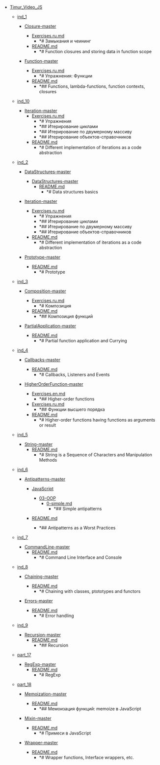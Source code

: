 - <a href = "E:\Node_projects\Node_Way\Education\Timur_Video_JS\cat.Timur_Video_JS\dir.Timur_Video_JS.md">Timur_Video_JS</a>
    - <a href = "E:\Node_projects\Node_Way\Education\Timur_Video_JS\ind_1\cat.ind_1\dir.ind_1.md">ind_1</a>
        - <a href = "E:\Node_projects\Node_Way\Education\Timur_Video_JS\ind_1\Closure-master\cat.Closure-master\dir.Closure-master.md">Closure-master</a>
            - <a href = "E:\Node_projects\Node_Way\Education\Timur_Video_JS\ind_1\Closure-master\Exercises.ru.md">Exercises.ru.md</a>
                - *# Замыкания и чеининг
            - <a href = "E:\Node_projects\Node_Way\Education\Timur_Video_JS\ind_1\Closure-master\README.md">README.md</a>
                - *# Function closures and storing data in function scope
        
        - <a href = "E:\Node_projects\Node_Way\Education\Timur_Video_JS\ind_1\Function-master\cat.Function-master\dir.Function-master.md">Function-master</a>
            - <a href = "E:\Node_projects\Node_Way\Education\Timur_Video_JS\ind_1\Function-master\Exercises.ru.md">Exercises.ru.md</a>
                - *# Упражнения: Функции
            - <a href = "E:\Node_projects\Node_Way\Education\Timur_Video_JS\ind_1\Function-master\README.md">README.md</a>
                - *## Functions, lambda-functions, function contexts, closures
        
    
    - <a href = "E:\Node_projects\Node_Way\Education\Timur_Video_JS\ind_10\cat.ind_10\dir.ind_10.md">ind_10</a>
        - <a href = "E:\Node_projects\Node_Way\Education\Timur_Video_JS\ind_10\Iteration-master\cat.Iteration-master\dir.Iteration-master.md">Iteration-master</a>
            - <a href = "E:\Node_projects\Node_Way\Education\Timur_Video_JS\ind_10\Iteration-master\Exercises.ru.md">Exercises.ru.md</a>
                - *# Упражнения
                - *## Итерирование циклами
                - *## Итерирование по двумерному массиву
                - *## Итерирование объектов-справочников
            - <a href = "E:\Node_projects\Node_Way\Education\Timur_Video_JS\ind_10\Iteration-master\README.md">README.md</a>
                - *# Different implementation of iterations as a code abstraction
        
    
    - <a href = "E:\Node_projects\Node_Way\Education\Timur_Video_JS\ind_2\cat.ind_2\dir.ind_2.md">ind_2</a>
        - <a href = "E:\Node_projects\Node_Way\Education\Timur_Video_JS\ind_2\DataStructures-master\cat.DataStructures-master\dir.DataStructures-master.md">DataStructures-master</a>
            - <a href = "E:\Node_projects\Node_Way\Education\Timur_Video_JS\ind_2\DataStructures-master\DataStructures-master\cat.DataStructures-master\dir.DataStructures-master.md">DataStructures-master</a>
                - <a href = "E:\Node_projects\Node_Way\Education\Timur_Video_JS\ind_2\DataStructures-master\DataStructures-master\README.md">README.md</a>
                    - *# Data structures basics
            
        
        - <a href = "E:\Node_projects\Node_Way\Education\Timur_Video_JS\ind_2\Iteration-master\cat.Iteration-master\dir.Iteration-master.md">Iteration-master</a>
            - <a href = "E:\Node_projects\Node_Way\Education\Timur_Video_JS\ind_2\Iteration-master\Exercises.ru.md">Exercises.ru.md</a>
                - *# Упражнения
                - *## Итерирование циклами
                - *## Итерирование по двумерному массиву
                - *## Итерирование объектов-справочников
            - <a href = "E:\Node_projects\Node_Way\Education\Timur_Video_JS\ind_2\Iteration-master\README.md">README.md</a>
                - *# Different implementation of iterations as a code abstraction
        
        - <a href = "E:\Node_projects\Node_Way\Education\Timur_Video_JS\ind_2\Prototype-master\cat.Prototype-master\dir.Prototype-master.md">Prototype-master</a>
            - <a href = "E:\Node_projects\Node_Way\Education\Timur_Video_JS\ind_2\Prototype-master\README.md">README.md</a>
                - *# Prototype
        
    
    - <a href = "E:\Node_projects\Node_Way\Education\Timur_Video_JS\ind_3\cat.ind_3\dir.ind_3.md">ind_3</a>
        - <a href = "E:\Node_projects\Node_Way\Education\Timur_Video_JS\ind_3\Composition-master\cat.Composition-master\dir.Composition-master.md">Composition-master</a>
            - <a href = "E:\Node_projects\Node_Way\Education\Timur_Video_JS\ind_3\Composition-master\Exercises.ru.md">Exercises.ru.md</a>
                - *# Композиция
            - <a href = "E:\Node_projects\Node_Way\Education\Timur_Video_JS\ind_3\Composition-master\README.md">README.md</a>
                - *## Композиция функций
        
        - <a href = "E:\Node_projects\Node_Way\Education\Timur_Video_JS\ind_3\PartialApplication-master\cat.PartialApplication-master\dir.PartialApplication-master.md">PartialApplication-master</a>
            - <a href = "E:\Node_projects\Node_Way\Education\Timur_Video_JS\ind_3\PartialApplication-master\README.md">README.md</a>
                - *# Partial function application and Currying
        
    
    - <a href = "E:\Node_projects\Node_Way\Education\Timur_Video_JS\ind_4\cat.ind_4\dir.ind_4.md">ind_4</a>
        - <a href = "E:\Node_projects\Node_Way\Education\Timur_Video_JS\ind_4\Callbacks-master\cat.Callbacks-master\dir.Callbacks-master.md">Callbacks-master</a>
            - <a href = "E:\Node_projects\Node_Way\Education\Timur_Video_JS\ind_4\Callbacks-master\README.md">README.md</a>
                - *# Callbacks, Listeners and Events
        
        - <a href = "E:\Node_projects\Node_Way\Education\Timur_Video_JS\ind_4\HigherOrderFunction-master\cat.HigherOrderFunction-master\dir.HigherOrderFunction-master.md">HigherOrderFunction-master</a>
            - <a href = "E:\Node_projects\Node_Way\Education\Timur_Video_JS\ind_4\HigherOrderFunction-master\Exercises.en.md">Exercises.en.md</a>
                - *## Higher-order functions
            - <a href = "E:\Node_projects\Node_Way\Education\Timur_Video_JS\ind_4\HigherOrderFunction-master\Exercises.ru.md">Exercises.ru.md</a>
                - *## Функции высшего порядка
            - <a href = "E:\Node_projects\Node_Way\Education\Timur_Video_JS\ind_4\HigherOrderFunction-master\README.md">README.md</a>
                - *# Higher-order functions having functions as arguments or result
        
    
    - <a href = "E:\Node_projects\Node_Way\Education\Timur_Video_JS\ind_5\cat.ind_5\dir.ind_5.md">ind_5</a>
        - <a href = "E:\Node_projects\Node_Way\Education\Timur_Video_JS\ind_5\String-master\cat.String-master\dir.String-master.md">String-master</a>
            - <a href = "E:\Node_projects\Node_Way\Education\Timur_Video_JS\ind_5\String-master\README.md">README.md</a>
                - *# String is a Sequence of Characters and Manipulation Methods
        
    
    - <a href = "E:\Node_projects\Node_Way\Education\Timur_Video_JS\ind_6\cat.ind_6\dir.ind_6.md">ind_6</a>
        - <a href = "E:\Node_projects\Node_Way\Education\Timur_Video_JS\ind_6\Antipatterns-master\cat.Antipatterns-master\dir.Antipatterns-master.md">Antipatterns-master</a>
            - <a href = "E:\Node_projects\Node_Way\Education\Timur_Video_JS\ind_6\Antipatterns-master\JavaScript\cat.JavaScript\dir.JavaScript.md">JavaScript</a>
                - <a href = "E:\Node_projects\Node_Way\Education\Timur_Video_JS\ind_6\Antipatterns-master\JavaScript\03-OOP\cat.03-OOP\dir.03-OOP.md">03-OOP</a>
                    - <a href = "E:\Node_projects\Node_Way\Education\Timur_Video_JS\ind_6\Antipatterns-master\JavaScript\03-OOP\0-simple.md">0-simple.md</a>
                        - *## Simple antipatterns
                
            
            - <a href = "E:\Node_projects\Node_Way\Education\Timur_Video_JS\ind_6\Antipatterns-master\README.md">README.md</a>
                - *## Antipatterns as a Worst Practices
        
    
    - <a href = "E:\Node_projects\Node_Way\Education\Timur_Video_JS\ind_7\cat.ind_7\dir.ind_7.md">ind_7</a>
        - <a href = "E:\Node_projects\Node_Way\Education\Timur_Video_JS\ind_7\CommandLine-master\cat.CommandLine-master\dir.CommandLine-master.md">CommandLine-master</a>
            - <a href = "E:\Node_projects\Node_Way\Education\Timur_Video_JS\ind_7\CommandLine-master\README.md">README.md</a>
                - *# Command Line Interface and Console
        
    
    - <a href = "E:\Node_projects\Node_Way\Education\Timur_Video_JS\ind_8\cat.ind_8\dir.ind_8.md">ind_8</a>
        - <a href = "E:\Node_projects\Node_Way\Education\Timur_Video_JS\ind_8\Chaining-master\cat.Chaining-master\dir.Chaining-master.md">Chaining-master</a>
            - <a href = "E:\Node_projects\Node_Way\Education\Timur_Video_JS\ind_8\Chaining-master\README.md">README.md</a>
                - *# Chaining with classes, ptototypes and functors
        
        - <a href = "E:\Node_projects\Node_Way\Education\Timur_Video_JS\ind_8\Errors-master\cat.Errors-master\dir.Errors-master.md">Errors-master</a>
            - <a href = "E:\Node_projects\Node_Way\Education\Timur_Video_JS\ind_8\Errors-master\README.md">README.md</a>
                - *# Error handling
        
    
    - <a href = "E:\Node_projects\Node_Way\Education\Timur_Video_JS\ind_9\cat.ind_9\dir.ind_9.md">ind_9</a>
        - <a href = "E:\Node_projects\Node_Way\Education\Timur_Video_JS\ind_9\Recursion-master\cat.Recursion-master\dir.Recursion-master.md">Recursion-master</a>
            - <a href = "E:\Node_projects\Node_Way\Education\Timur_Video_JS\ind_9\Recursion-master\README.md">README.md</a>
                - *## Recursion
        
    
    - <a href = "E:\Node_projects\Node_Way\Education\Timur_Video_JS\part_17\cat.part_17\dir.part_17.md">part_17</a>
        - <a href = "E:\Node_projects\Node_Way\Education\Timur_Video_JS\part_17\RegExp-master\cat.RegExp-master\dir.RegExp-master.md">RegExp-master</a>
            - <a href = "E:\Node_projects\Node_Way\Education\Timur_Video_JS\part_17\RegExp-master\README.md">README.md</a>
                - *# RegExp
        
    
    - <a href = "E:\Node_projects\Node_Way\Education\Timur_Video_JS\part_18\cat.part_18\dir.part_18.md">part_18</a>
        - <a href = "E:\Node_projects\Node_Way\Education\Timur_Video_JS\part_18\Memoization-master\cat.Memoization-master\dir.Memoization-master.md">Memoization-master</a>
            - <a href = "E:\Node_projects\Node_Way\Education\Timur_Video_JS\part_18\Memoization-master\README.md">README.md</a>
                - *## Мемоизация функций: memoize в JavaScript
        
        - <a href = "E:\Node_projects\Node_Way\Education\Timur_Video_JS\part_18\Mixin-master\cat.Mixin-master\dir.Mixin-master.md">Mixin-master</a>
            - <a href = "E:\Node_projects\Node_Way\Education\Timur_Video_JS\part_18\Mixin-master\README.md">README.md</a>
                - *# Примеси в JavaScript
        
        - <a href = "E:\Node_projects\Node_Way\Education\Timur_Video_JS\part_18\Wrapper-master\cat.Wrapper-master\dir.Wrapper-master.md">Wrapper-master</a>
            - <a href = "E:\Node_projects\Node_Way\Education\Timur_Video_JS\part_18\Wrapper-master\README.md">README.md</a>
                - *# Wrapper functions, Interface wrappers, etc.
        
    
